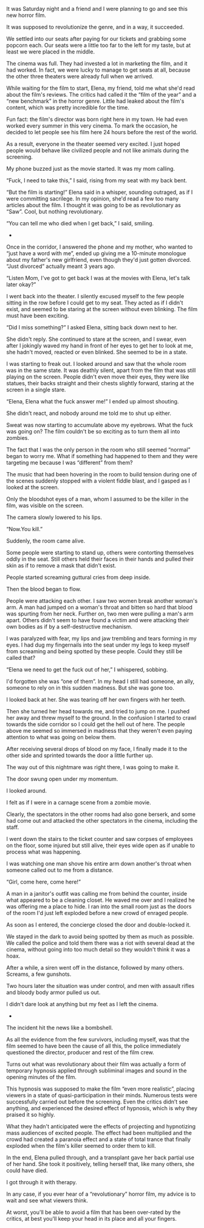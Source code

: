 It was Saturday night and a friend and I were planning to go and see this new horror film.

It was supposed to revolutionize the genre, and in a way, it succeeded.

We settled into our seats after paying for our tickets and grabbing some popcorn each. Our seats were a little too far to the left for my taste, but at least we were placed in the middle.

The cinema was full. They had invested a lot in marketing the film, and it had worked. In fact, we were lucky to manage to get seats at all, because the other three theaters were already full when we arrived.

While waiting for the film to start, Elena, my friend, told me what she'd read about the film's reviews. The critics had called it the “film of the year” and a “new benchmark” in the horror genre. Little had leaked about the film's content, which was pretty incredible for the time.

Fun fact: the film's director was born right here in my town. He had even worked every summer in this very cinema. To mark the occasion, he decided to let people see his film here 24 hours before the rest of the world.

As a result, everyone in the theater seemed very excited. I just hoped people would behave like civilized people and not like animals during the screening.

My phone buzzed just as the movie started. It was my mom calling.

“Fuck, I need to take this,” I said, rising from my seat with my back bent.

“But the film is starting!” Elena said in a whisper, sounding outraged, as if I were committing sacrilege. In my opinion, she'd read a few too many articles about the film. I thought it was going to be as revolutionary as “Saw”. Cool, but nothing revolutionary.

“You can tell me who died when I get back,” I said, smiling.

-

Once in the corridor, I answered the phone and my mother, who wanted to “just have a word with me”, ended up giving me a 10-minute monologue about my father's new girlfriend, even though they'd just gotten divorced. “Just divorced” actually meant 3 years ago.

“Listen Mom, I've got to get back I was at the movies with Elena, let's talk later okay?”

I went back into the theater. I silently excused myself to the few people sitting in the row before I could get to my seat. They acted as if I didn't exist, and seemed to be staring at the screen without even blinking. The film must have been exciting.

“Did I miss something?” I asked Elena, sitting back down next to her.

She didn't reply. She continued to stare at the screen, and I swear, even after I jokingly waved my hand in front of her eyes to get her to look at me, she hadn't moved, reacted or even blinked. She seemed to be in a state.

I was starting to freak out. I looked around and saw that the whole room was in the same state.
It was deathly silent, apart from the film that was still playing on the screen. People didn't even move their eyes, they were like statues, their backs straight and their chests slightly forward, staring at the screen in a single stare.

“Elena, Elena what the fuck answer me!” I ended up almost shouting.

She didn't react, and nobody around me told me to shut up either.

Sweat was now starting to accumulate above my eyebrows. What the fuck was going on? The film couldn't be so exciting as to turn them all into zombies.

The fact that I was the only person in the room who still seemed “normal” began to worry me. What if something had happened to them and they were targeting me because I was “different” from them?

The music that had been hovering in the room to build tension during one of the scenes suddenly stopped with a violent fiddle blast, and I gasped as I looked at the screen.

Only the bloodshot eyes of a man, whom I assumed to be the killer in the film, was visible on the screen.

The camera slowly lowered to his lips.

“Now.You kill.”

Suddenly, the room came alive.

Some people were starting to stand up, others were contorting themselves oddly in the seat. Still others held their faces in their hands and pulled their skin as if to remove a mask that didn't exist.

People started screaming guttural cries from deep inside.

Then the blood began to flow.

People were attacking each other. I saw two women break another woman's arm. A man had jumped on a woman's throat and bitten so hard that blood was spurting from her neck. Further on, two men were pulling a man's arm apart. Others didn't seem to have found a victim and were attacking their own bodies as if by a self-destructive mechanism.

I was paralyzed with fear, my lips and jaw trembling and tears forming in my eyes. I had dug my fingernails into the seat under my legs to keep myself from screaming and being spotted by these people. Could they still be called that?

“Elena we need to get the fuck out of her,” I whispered, sobbing.

I'd forgotten she was “one of them”. In my head I still had someone, an ally, someone to rely on in this sudden madness. But she was gone too.

I looked back at her. She was tearing off her own fingers with her teeth.

Then she turned her head towards me, and tried to jump on me. I pushed her away and threw myself to the ground. In the confusion I started to crawl towards the side corridor so I could get the hell out of here. The people above me seemed so immersed in madness that they weren't even paying attention to what was going on below them.

After receiving several drops of blood on my face, I finally made it to the other side and sprinted towards the door a little further up.

The way out of this nightmare was right there, I was going to make it.

The door swung open under my momentum.

I looked around.

I felt as if I were in a carnage scene from a zombie movie.

Clearly, the spectators in the other rooms had also gone berserk, and some had come out and attacked the other spectators in the cinema, including the staff.

I went down the stairs to the ticket counter and saw corpses of employees on the floor, some injured but still alive, their eyes wide open as if unable to process what was happening.

I was watching one man shove his entire arm down another's throat when someone called out to me from a distance.

“Girl, come here, come here!”

A man in a janitor's outfit was calling me from behind the counter, inside what appeared to be a cleaning closet. He waved me over and I realized he was offering me a place to hide. I ran into the small room just as the doors of the room I'd just left exploded before a new crowd of enraged people.

As soon as I entered, the concierge closed the door and double-locked it.

We stayed in the dark to avoid being spotted by them as much as possible. We called the police and told them there was a riot with several dead at the cinema, without going into too much detail so they wouldn't think it was a hoax.

After a while, a siren went off in the distance, followed by many others. Screams, a few gunshots.

Two hours later the situation was under control, and men with assault rifles and bloody body armor pulled us out.

I didn't dare look at anything but my feet as I left the cinema.

-

The incident hit the news like a bombshell.

As all the evidence from the few survivors, including myself, was that the film seemed to have been the cause of all this, the police immediately questioned the director, producer and rest of the film crew.

Turns out what was revolutionary about their film was actually a form of temporary hypnosis applied through subliminal images and sound in the opening minutes of the film.

This hypnosis was supposed to make the film “even more realistic”, placing viewers in a state of quasi-participation in their minds. Numerous tests were successfully carried out before the screening. Even the critics didn’t see anything, and experienced the desired effect of hypnosis, which is why they praised it so highly.

What they hadn't anticipated were the effects of projecting and hypnotizing mass audiences of excited people. The effect had been multiplied and the crowd had created a paranoia effect and a state of total trance that finally exploded when the film's killer seemed to order them to kill.

In the end, Elena pulled through, and a transplant gave her back partial use of her hand. She took it positively, telling herself that, like many others, she could have died.

I got through it with therapy.

In any case, if you ever hear of a “revolutionary” horror film, my advice is to wait and see what viewers think.

At worst, you'll be able to avoid a film that has been over-rated by the critics, at best you'll keep your head in its place and all your fingers.